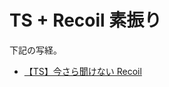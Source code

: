 # TS + Recoil 素振り

下記の写経。

- [【TS】今さら聞けない Recoil](https://zenn.dev/nekoniki/articles/406087e43f4865)
